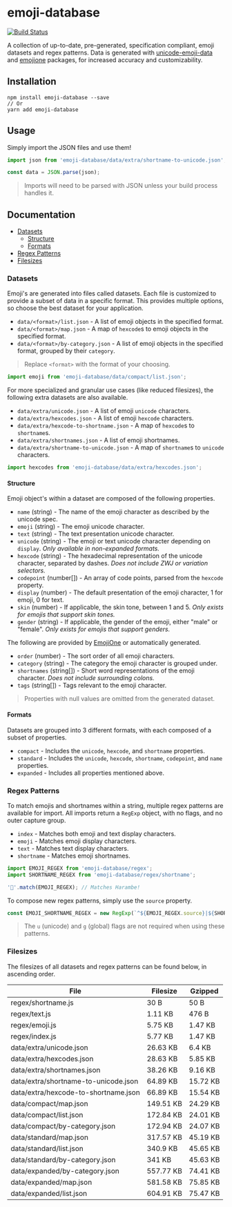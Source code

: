 # emoji-database
[![Build Status](https://travis-ci.org/milesj/emoji-database.svg?branch=master)](https://travis-ci.org/milesj/emoji-database)

A collection of up-to-date, pre-generated, specification compliant, emoji datasets and
regex patterns. Data is generated with [unicode-emoji-data][unicode-emoji-data] and
[emojione][emojione] packages, for increased accuracy and customizability.

## Installation

```
npm install emoji-database --save
// Or
yarn add emoji-database
```

## Usage

Simply import the JSON files and use them!

```javascript
import json from 'emoji-database/data/extra/shortname-to-unicode.json';

const data = JSON.parse(json);
```

> Imports will need to be parsed with JSON unless your build process handles it.

## Documentation

* [Datasets](#datasets)
  * [Structure](#structure)
  * [Formats](#formats)
* [Regex Patterns](#regex-patterns)
* [Filesizes](#filesizes)

### Datasets

Emoji's are generated into files called datasets. Each file is customized to provide
a subset of data in a specific format. This provides multiple options, so choose the best dataset
for your application.

* `data/<format>/list.json` - A list of emoji objects in the specified format.
* `data/<format>/map.json` - A map of `hexcode`s to emoji objects in the specified format.
* `data/<format>/by-category.json` - A list of emoji objects in the specified format, grouped by
  their `category`.

> Replace `<format>` with the format of your choosing.

```javascript
import emoji from 'emoji-database/data/compact/list.json';
```

For more specialized and granular use cases (like reduced filesizes),
the following extra datasets are also available.

* `data/extra/unicode.json` - A list of emoji `unicode` characters.
* `data/extra/hexcodes.json` - A list of emoji `hexcode` characters.
* `data/extra/hexcode-to-shortname.json` - A map of `hexcode`s to `shortname`s.
* `data/extra/shortnames.json` - A list of emoji shortnames.
* `data/extra/shortname-to-unicode.json` - A map of `shortname`s to `unicode` characters.

```javascript
import hexcodes from 'emoji-database/data/extra/hexcodes.json';
```

#### Structure

Emoji object's within a dataset are composed of the following properties.

* `name` (string) - The name of the emoji character as described by the unicode spec.
* `emoji` (string) - The emoji unicode character.
* `text` (string) - The text presentation unicode character.
* `unicode` (string) - The emoji or text unicode character depending on `display`.
  *Only available in non-expanded formats.*
* `hexcode` (string) - The hexadecimal representation of the unicode character,
  separated by dashes. *Does not include ZWJ or variation selectors.*
* `codepoint` (number[]) - An array of code points, parsed from the `hexcode` property.
* `display` (number) - The default presentation of the emoji character, 1 for emoji, 0 for text.
* `skin` (number) - If applicable, the skin tone, between 1 and 5.
  *Only exists for emojis that support skin tones.*
* `gender` (string) - If applicable, the gender of the emoji, either "male" or "female".
  *Only exists for emojis that support genders.*

The following are provided by [EmojiOne][emojione] or automatically generated.

* `order` (number) - The sort order of all emoji characters.
* `category` (string) - The category the emoji character is grouped under.
* `shortnames` (string[]) - Short word representations of the emoji character.
  *Does not include surrounding colons.*
* `tags` (string[]) - Tags relevant to the emoji character.

> Properties with null values are omitted from the generated dataset.

#### Formats

Datasets are grouped into 3 different formats, with each composed of a subset of properties.

* `compact` - Includes the `unicode`, `hexcode`, and `shortname` properties.
* `standard` - Includes the `unicode`, `hexcode`, `shortname`, `codepoint`, and `name` properties.
* `expanded` - Includes all properties mentioned above.

### Regex Patterns

To match emojis and shortnames within a string, multiple regex patterns are available for import.
All imports return a `RegExp` object, with no flags, and no outer capture group.

* `index` - Matches both emoji and text display characters.
* `emoji` - Matches emoji display characters.
* `text` - Matches text display characters.
* `shortname` - Matches emoji shortnames.

```javascript
import EMOJI_REGEX from 'emoji-database/regex';
import SHORTNAME_REGEX from 'emoji-database/regex/shortname';

'🦍'.match(EMOJI_REGEX); // Matches Harambe!
```

To compose new regex patterns, simply use the `source` property.

```javascript
const EMOJI_SHORTNAME_REGEX = new RegExp(`^${EMOJI_REGEX.source}|${SHORTNAME_REGEX.source}$`, 'g');
```

> The `u` (unicode) and `g` (global) flags are not required when using these patterns.

### Filesizes

The filesizes of all datasets and regex patterns can be found below, in ascending order.

| File | Filesize | Gzipped |
| --- | --- | --- |
| regex/shortname.js | 30 B | 50 B |
| regex/text.js | 1.11 KB | 476 B |
| regex/emoji.js | 5.75 KB | 1.47 KB |
| regex/index.js | 5.77 KB | 1.47 KB |
| data/extra/unicode.json | 26.63 KB | 6.4 KB |
| data/extra/hexcodes.json | 28.63 KB | 5.85 KB |
| data/extra/shortnames.json | 38.26 KB | 9.16 KB |
| data/extra/shortname-to-unicode.json | 64.89 KB | 15.72 KB |
| data/extra/hexcode-to-shortname.json | 66.89 KB | 15.54 KB |
| data/compact/map.json | 149.51 KB | 24.29 KB |
| data/compact/list.json | 172.84 KB | 24.01 KB |
| data/compact/by-category.json | 172.94 KB | 24.07 KB |
| data/standard/map.json | 317.57 KB | 45.19 KB |
| data/standard/list.json | 340.9 KB | 45.65 KB |
| data/standard/by-category.json | 341 KB | 45.63 KB |
| data/expanded/by-category.json | 557.77 KB | 74.41 KB |
| data/expanded/map.json | 581.58 KB | 75.85 KB |
| data/expanded/list.json | 604.91 KB | 75.47 KB |

[emojione]: https://github.com/Ranks/emojione
[unicode-emoji-data]: https://github.com/dematerializer/unicode-emoji-data
